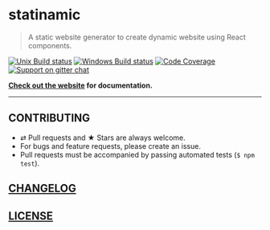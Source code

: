 # statinamic

> A static website generator to create dynamic website using React components.

[![Unix Build status](https://img.shields.io/travis/MoOx/statinamic/master.svg?branch=master&label=unix%20build)](https://travis-ci.org/MoOx/statinamic)
[![Windows Build status](https://img.shields.io/appveyor/ci/MoOx/statinamic/master.svg?label=window%20build)](https://ci.appveyor.com/project/MoOx/statinamic/branch/master)
[![Code Coverage](https://coveralls.io/repos/MoOx/statinamic/badge.svg?branch=master&service=github)](https://coveralls.io/github/MoOx/statinamic?branch=master)
[![Support on gitter chat](https://img.shields.io/badge/support-gitter%20chat-E40255.svg)](https://gitter.im/MoOx/statinamic)

**[Check out the website](http://moox.io/statinamic) for documentation.**

---

## CONTRIBUTING

* ⇄ Pull requests and ★ Stars are always welcome.
* For bugs and feature requests, please create an issue.
* Pull requests must be accompanied by passing automated tests (`$ npm test`).

## [CHANGELOG](CHANGELOG.md)

## [LICENSE](LICENSE)
